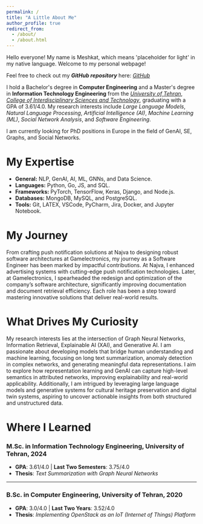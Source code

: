 ```yaml
---
permalink: /
title: "A Little About Me"
author_profile: true
redirect_from:
  - /about/
  - /about.html
---
```


Hello everyone! My name is Meshkat, which means 'placeholder for light' in my native language. Welcome to my personal webpage!

Feel free to check out my **_GitHub repository_** here: [_GitHub_](https://github.com/meshkatshb)

I hold a Bachelor's degree in **Computer Engineering** and a Master's degree in **Information Technology Engineering** from the [_University of Tehran_](https://ut.ac.ir), [_College of Interdisciplinary Sciences and Technology_](https://cist.ut.ac.ir), graduating with a GPA of 3.61/4.0. My research interests include _Large Language Models_, _Natural Language Processing_, _Artificial Intelligence (AI)_, _Machine Learning (ML)_, _Social Network Analysis_, and _Software Engineering_.

I am currently looking for PhD positions in Europe in the field of GenAI, SE, Graphs, and Social Networks.

# My Expertise

- **General:** NLP, GenAI, AI, ML, GNNs, and Data Science.
- **Languages:** Python, Go, JS, and SQL.
- **Frameworks:** PyTorch, TensorFlow, Keras, Django, and Node.js.
- **Databases:** MongoDB, MySQL, and PostgreSQL.
- **Tools:** Git, LATEX, VSCode, PyCharm, Jira, Docker, and Jupyter Notebook.

# My Journey

From crafting push notification solutions at Najva to designing robust software architectures at Gamelectronics, my journey as a Software Engineer has been marked by impactful contributions. At Najva, I enhanced advertising systems with cutting-edge push notification technologies. Later, at Gamelectronics, I spearheaded the redesign and optimization of the company’s software architecture, significantly improving documentation and document retrieval efficiency. Each role has been a step toward mastering innovative solutions that deliver real-world results.

# What Drives My Curiosity

My research interests lies at the intersection of Graph Neural Networks, Information Retrieval, Explainable AI (XAI), and Generative AI. I am passionate about developing models that bridge human understanding and machine learning, focusing on long text summarization, anomaly detection in complex networks, and generating meaningful data representations. I aim to explore how representation learning and GenAI can capture high-level semantics in attributed networks, improving explainability and real-world applicability. Additionally, I am intrigued by leveraging large language models and generative systems for cultural heritage preservation and digital twin systems, aspiring to uncover actionable insights from both structured and unstructured data.

# Where I Learned

### M.Sc. in Information Technology Engineering, University of Tehran, 2024

- **GPA**: 3.61/4.0 | **Last Two Semesters**: 3.75/4.0
- **Thesis**: _Text Summarization with Graph Neural Networks_

---

### B.Sc. in Computer Engineering, University of Tehran, 2020

- **GPA**: 3.0/4.0 | **Last Two Years**: 3.52/4.0
- **Thesis**: _Implementing OpenStack as an IoT (Internet of Things) Platform_
